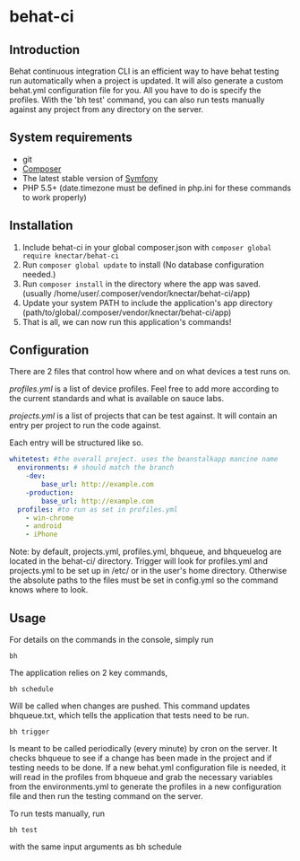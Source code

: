 behat-ci
================


## Introduction
Behat continuous integration CLI is an efficient way to have behat testing run automatically when a project is updated. It will also generate a custom behat.yml configuration file for you. All you have to do is specify the profiles. With the 'bh test' command, you can also run tests manually against any project from any directory on the server.

## System requirements
* git
* [Composer](https://getcomposer.org/)
* The latest stable version of [Symfony](http://symfony.com/ "Symfony 2")
* PHP 5.5+ (date.timezone must be defined in php.ini for these commands to work properly)

## Installation
1. Include behat-ci in your global composer.json with `composer global require knectar/behat-ci`
2. Run `composer global update` to install (No database configuration needed.)
3. Run `composer install` in the directory where the app was saved. (usually /home/user/.composer/vendor/knectar/behat-ci/app)
4. Update your system PATH to include the application's app directory (path/to/global/.composer/vendor/knectar/behat-ci/app)
5. That is all, we can now run this application's commands!

## Configuration
There are 2 files that control how where and on what devices a test runs on.

_profiles.yml_ is a list of device profiles. Feel free to add more according to the current standards and what is available on sauce labs.

_projects.yml_ is a list of projects that can be test against. It will contain an entry per project to run the code against.

Each entry will be structured like so.

```yml
whitetest: #the overall project. uses the beanstalkapp mancine name
  environments: # should match the branch
    -dev:
        base_url: http://example.com
    -production:
        base_url: http://example.com
  profiles: #to run as set in profiles.yml
    - win-chrome
    - android
    - iPhone
```

Note: by default, projects.yml, profiles.yml, bhqueue, and bhqueuelog are located in the behat-ci/ directory. Trigger will look for profiles.yml and projects.yml to be set up in /etc/ or in the user's home directory. Otherwise the absolute paths to the files must be set in config.yml so the command knows where to look.

## Usage
For details on the commands in the console, simply run

    bh

The application relies on 2 key commands,

    bh schedule
Will be called when changes are pushed. This command updates bhqueue.txt, which tells the application that tests need to be run.

    bh trigger
Is meant to be called periodically (every minute) by cron on the server. It checks bhqueue to see if a change has been made in the project and if testing needs to be done. If a new behat.yml configuration file is needed, it will read in the profiles from bhqueue and grab the necessary variables from the environments.yml to generate the profiles in a new configuration file and then run the testing command on the server.

To run tests manually, run

    bh test
with the same input arguments as bh schedule
